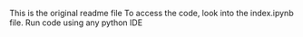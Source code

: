 This is the original readme file
To access the code, look into the index.ipynb file.
Run code using any python IDE